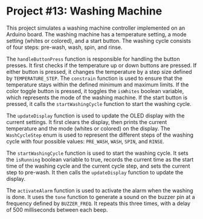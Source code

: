 # Project #13: Washing Machine

This project simulates a washing machine controller implemented on an Arduino board. The washing machine has a temperature setting, a mode setting (whites or colored), and a start button. The washing cycle consists of four steps: pre-wash, wash, spin, and rinse. 

The `handleButtonPress` function is responsible for handling the button presses. It first checks if the temperature up or down buttons are pressed. If either button is pressed, it changes the temperature by a step size defined by `TEMPERATURE_STEP`. The `constrain` function is used to ensure that the temperature stays within the defined minimum and maximum limits. If the color toggle button is pressed, it toggles the `isWhites` boolean variable, which represents the mode of the washing machine. If the start button is pressed, it calls the `startWashingCycle` function to start the washing cycle.

The `updateDisplay` function is used to update the OLED display with the current settings. It first clears the display, then prints the current temperature and the mode (whites or colored) on the display. The `WashCycleStep` enum is used to represent the different steps of the washing cycle with four possible values: `PRE_WASH`, `WASH`, `SPIN`, and `RINSE`.

The `startWashingCycle` function is used to start the washing cycle. It sets the `isRunning` boolean variable to true, records the current time as the start time of the washing cycle and the current cycle step, and sets the current step to pre-wash. It then calls the `updateDisplay` function to update the display.

The `activateAlarm` function is used to activate the alarm when the washing is done. It uses the `tone` function to generate a sound on the buzzer pin at a frequency defined by `BUZZER_FREQ`. It repeats this three times, with a delay of 500 milliseconds between each beep.

